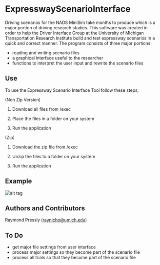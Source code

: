# ExpresswayScenarioInterface

Driving scenarios for the NADS MiniSim take months to produce which is a major portion of driving research studies. This software was created in order to help the Driver Interface Group at the University of Michigan Transportation Research Institute build and test expressway scenarios in a quick and correct manner. The program consists of three major portions:

- reading and writing scenario files
- a graphical interface useful to the researcher
- functions to interpret the user input and rewrite the scenario files

## Use

To use the Expressway Scenario Interface Tool follow these steps;

(Non Zip Version)

1. Download all files from /exec

2. Place the files in a folder on your system

3. Run the application

(Zip)

1. Download the zip file from /exec

2. Unzip the files to a folder on your system

3. Run the application

## Example

![alt tag](https://cloud.githubusercontent.com/assets/18505724/15976251/87028d3a-2f1f-11e6-9b7a-e21f8e6d6dee.PNG)


## Authors and Contributors

Raymond Pressly (raynicho@umich.edu)

## To Do
- get major file settings from user interface
- process major settings so they become part of the scenario file
- process all trials so that they become part of the scenario file

